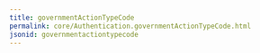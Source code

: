 ```yaml
---
title: governmentActionTypeCode
permalink: core/Authentication.governmentActionTypeCode.html
jsonid: governmentactiontypecode
---
```

